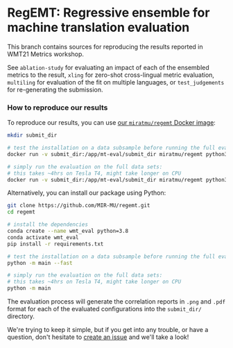 # RegEMT: Regressive ensemble for machine translation evaluation

This branch contains sources for reproducing the results reported in WMT21
Metrics workshop.

See `ablation-study` for evaluating an impact of each of the ensembled metrics
to the result, `xling` for zero-shot cross-lingual metric evaluation,
`multiling` for evaluation of the fit on multiple languages, or
`test_judgements` for re-generating the submission.

### How to reproduce our results

To reproduce our results, you can use [our `miratmu/regemt` Docker
image][docker]:

```sh
mkdir submit_dir

# test the installation on a data subsample before running the full evaluation process:
docker run -v submit_dir:/app/mt-eval/submit_dir miratmu/regemt python3 -m main --fast

# simply run the evaluation on the full data sets:
# this takes ~4hrs on Tesla T4, might take longer on CPU
docker run -v submit_dir:/app/mt-eval/submit_dir miratmu/regemt python3 -m main
```

Alternatively, you can install our package using Python:

```sh
git clone https://github.com/MIR-MU/regemt.git
cd regemt

# install the dependencies
conda create --name wmt_eval python=3.8
conda activate wmt_eval
pip install -r requirements.txt

# test the installation on a data subsample before running the full evaluation process:
python -m main --fast

# simply run the evaluation on the full data sets:
# this takes ~4hrs on Tesla T4, might take longer on CPU
python -m main
```

The evaluation process will generate the correlation reports in `.png` and
`.pdf` format for each of the evaluated configurations into the `submit_dir/`
directory.

We're trying to keep it simple, but if you get into any trouble, or have a
question, don't hesitate to [create an issue][issues] and we'll take a look!

 [docker]: https://hub.docker.com/r/miratmu/regemt
 [issues]: https://github.com/MIR-MU/regemt/issues
